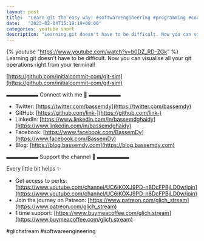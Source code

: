 ```yaml
---
layout: post
title:  "Learn git the easy way! #softwareengineering #programming #coding"
date:   "2023-02-04T15:19:19+00:00"
categories: youtube short
description: "Learning git doesn't have to be difficult. Now you can visualise all your git operations right from your terminal!"
---
```

{% youtube  "https://www.youtube.com/watch?v=b0DZ_RD-ZGk" %}
<br />
Learning git doesn't have to be difficult. Now you can visualise all your git operations right from your terminal!

[https://github.com/initialcommit-com/git-sim](https://github.com/initialcommit-com/git-sim)

▬▬▬▬▬▬ Connect with me 👋 ▬▬▬▬▬▬

- Twitter: [https://twitter.com/bassemdy](https://twitter.com/bassemdy)
- GitHub: [https://github.com/link-](https://github.com/link-)
- LinkedIn: [https://www.linkedin.com/in/bassemdghaidy](https://www.linkedin.com/in/bassemdghaidy)
- Facebook: [https://www.facebook.com/BassemDy](https://www.facebook.com/BassemDy)
- Blog: [https://blog.bassemdy.com](https://blog.bassemdy.com)

▬▬▬▬▬▬ Support the channel 💜 ▬▬▬▬▬▬

Every little bit helps ✨
- Get access to perks: [https://www.youtube.com/channel/UC6iKOXJ9PD-n8DcFPBjLD0w/join](https://www.youtube.com/channel/UC6iKOXJ9PD-n8DcFPBjLD0w/join)
- Join the journey on Patreon: [https://www.patreon.com/glich_stream](https://www.patreon.com/glich_stream)
- 1 time support: [https://www.buymeacoffee.com/glich.stream](https://www.buymeacoffee.com/glich.stream)

#glichstream #softwareengineering
